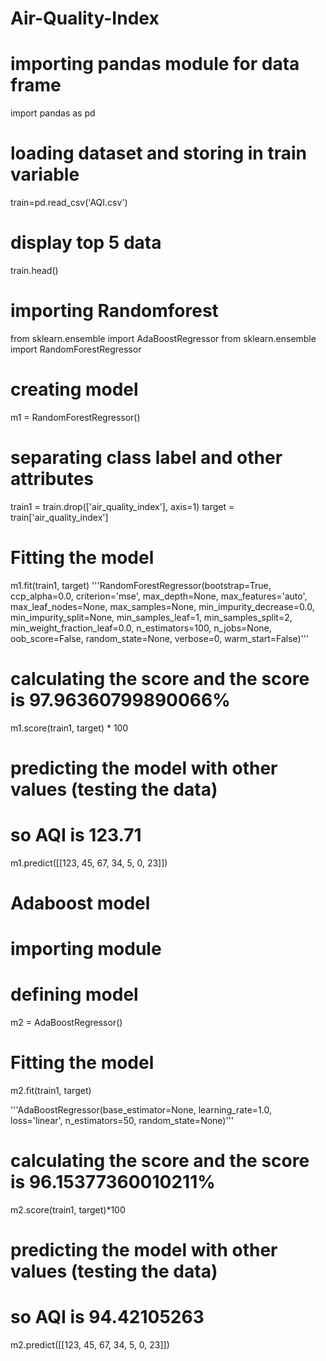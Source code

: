 # Air-Quality-Index
# importing pandas module for data frame 
import pandas as pd 

# loading dataset and storing in train variable 
train=pd.read_csv('AQI.csv') 

# display top 5 data 
train.head()
# importing Randomforest 
from sklearn.ensemble import AdaBoostRegressor 
from sklearn.ensemble import RandomForestRegressor 

# creating model 
m1 = RandomForestRegressor() 

# separating class label and other attributes 
train1 = train.drop(['air_quality_index'], axis=1) 
target = train['air_quality_index'] 

# Fitting the model 
m1.fit(train1, target) 
'''RandomForestRegressor(bootstrap=True, ccp_alpha=0.0, criterion='mse', 
					max_depth=None, max_features='auto', max_leaf_nodes=None, 
					max_samples=None, min_impurity_decrease=0.0, 
					min_impurity_split=None, min_samples_leaf=1, 
					min_samples_split=2, min_weight_fraction_leaf=0.0, 
					n_estimators=100, n_jobs=None, oob_score=False, 
					random_state=None, verbose=0, warm_start=False)'''

# calculating the score and the score is 97.96360799890066% 
m1.score(train1, target) * 100

# predicting the model with other values (testing the data) 
# so AQI is 123.71 
m1.predict([[123, 45, 67, 34, 5, 0, 23]]) 

# Adaboost model 
# importing module 

# defining model 
m2 = AdaBoostRegressor() 

# Fitting the model 
m2.fit(train1, target) 

'''AdaBoostRegressor(base_estimator=None, learning_rate=1.0, loss='linear', 
				n_estimators=50, random_state=None)'''

# calculating the score and the score is 96.15377360010211% 
m2.score(train1, target)*100

# predicting the model with other values (testing the data) 
# so AQI is 94.42105263 
m2.predict([[123, 45, 67, 34, 5, 0, 23]])
